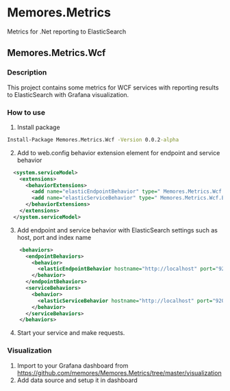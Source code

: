 # Memores.Metrics
Metrics for .Net reporting to ElasticSearch
## Memores.Metrics.Wcf
### Description
This project contains some metrics for WCF services with reporting results to ElasticSearch with Grafana visualization.
### How to use
1. Install package
```cmd
Install-Package Memores.Metrics.Wcf -Version 0.0.2-alpha
```
2. Add to web.config behavior extension element for endpoint and service behavior
```xml
  <system.serviceModel>
    <extensions>
      <behaviorExtensions>
        <add name="elasticEndpointBehavior" type=" Memores.Metrics.Wcf.ExtentionElements.EndpointBehaviorExtentionElement, Memores.Metrics.Wcf, Version=1.0.0.0, Culture=neutral"/>
        <add name="elasticServiceBehavior" type=" Memores.Metrics.Wcf.ExtentionElements.ServiceBehaviorExtentionElement, Memores.Metrics.Wcf, Version=1.0.0.0, Culture=neutral"/>
      </behaviorExtensions>
    </extensions>
  </system.serviceModel>
```
3. Add endpoint and service behavior with ElasticSearch settings such as host, port and index name
```xml
    <behaviors>
      <endpointBehaviors>
        <behavior>
          <elasticEndpointBehavior hostname="http://localhost" port="9200" index="wcfsample" />
        </behavior>
      </endpointBehaviors>
      <serviceBehaviors>
        <behavior>          
          <elasticServiceBehavior hostname="http://localhost" port="9200" index="wcfsample" />
        </behavior>
      </serviceBehaviors>
    </behaviors>
```
4. Start your service and make requests.
### Visualization
1. Import to your Grafana dashboard from https://github.com/memores/Memores.Metrics/tree/master/visualization
2. Add data source and setup it in dashboard
